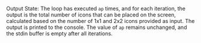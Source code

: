 Output State: The loop has executed `ap` times, and for each iteration, the output is the total number of icons that can be placed on the screen, calculated based on the number of 1x1 and 2x2 icons provided as input. The output is printed to the console. The value of `ap` remains unchanged, and the stdin buffer is empty after all iterations.